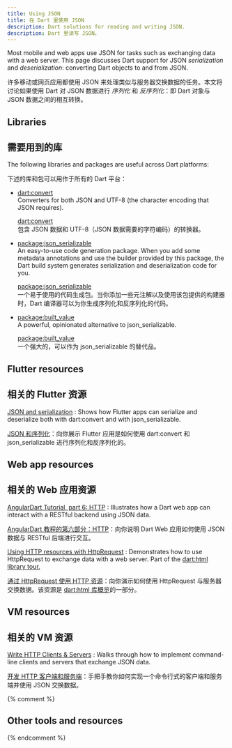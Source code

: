 ```yaml
---
title: Using JSON
title: 在 Dart 里使用 JSON
description: Dart solutions for reading and writing JSON.
description: Dart 里读写 JSON。
---
```


Most mobile and web apps use JSON for tasks such as
exchanging data with a web server.
This page discusses Dart support for JSON _serialization_ and _deserialization_:
converting Dart objects to and from JSON.

许多移动或网页应用都使用 JSON 来处理类似与服务器交换数据的任务。本文将讨论如果使用 Dart 对 JSON 数据进行 _序列化_ 和 _反序列化_：即 Dart 对象与 JSON 数据之间的相互转换。

## Libraries

## 需要用到的库

The following libraries and packages are useful across Dart platforms:

下述的库和包可以用作于所有的 Dart 平台：

* [dart:convert](/guides/libraries/library-tour#dartconvert---decoding-and-encoding-json-utf-8-and-more)<br>
  Converters for both JSON and UTF-8
  (the character encoding that JSON requires).

  [dart:convert](/guides/libraries/library-tour#dartconvert---decoding-and-encoding-json-utf-8-and-more)<br>
  包含 JSON 数据和 UTF-8（JSON 数据需要的字符编码）的转换器。

* [package:json_serializable]({{site.pub}}/packages/json_serializable)<br>
  An easy-to-use code generation package.
  When you add some metadata annotations
  and use the builder provided by this package,
  the Dart build system generates serialization and deserialization code for you.

  [package:json_serializable]({{site.pub}}/packages/json_serializable)<br>
  一个易于使用的代码生成包。当你添加一些元注解以及使用该包提供的构建器时，Dart 编译器可以为你生成序列化和反序列化的代码。

* [package:built_value]({{site.pub}}/packages/built_value)<br>
  A powerful, opinionated alternative to json_serializable.

  [package:built_value]({{site.pub}}/packages/built_value)<br>
  一个强大的，可以作为 json_serializable 的替代品。

## Flutter resources

## 相关的 Flutter 资源

[JSON and serialization]({{site.flutter}}/docs/development/data-and-backend/json)
: Shows how Flutter apps can serialize and deserialize both
  with dart:convert and with json_serializable.

[JSON 和序列化]({{site.flutter}}/docs/development/data-and-backend/json)：向你展示 Flutter 应用是如何使用 dart:convert 和 json_serializable 进行序列化和反序列化的。

## Web app resources

## 相关的 Web 应用资源

[AngularDart Tutorial, part 6: HTTP]({{site.angulardart}}/tutorial/toh-pt6)
: Illustrates how a Dart web app can interact with a
  RESTful backend using JSON data.

[AngularDart 教程的第六部分：HTTP]({{site.angulardart}}/tutorial/toh-pt6)：向你说明 Dart Web 应用如何使用 JSON 数据与 RESTful 后端进行交互。

[Using HTTP resources with HttpRequest](/guides/libraries/library-tour#using-http-resources-with-httprequest)
: Demonstrates how to use HttpRequest to exchange data with a web server.
  Part of the [dart:html library tour.](/guides/libraries/library-tour#darthtml)

[通过 HttpRequest 使用 HTTP 资源](/guides/libraries/library-tour#using-http-resources-with-httprequest)：向你演示如何使用 HttpRequest 与服务器交换数据。该资源是 [dart:html 库概览](/guides/libraries/library-tour#darthtml)的一部分。

## VM resources

## 相关的 VM 资源

[Write HTTP Clients & Servers](/tutorials/server/httpserver)
: Walks through how to implement command-line clients and servers
  that exchange JSON data.

[开发 HTTP 客户端和服务端](/tutorials/server/httpserver)：手把手教你如何实现一个命令行式的客户端和服务端并使用 JSON 交换数据。

{% comment %}
## Other tools and resources
{% endcomment %}
